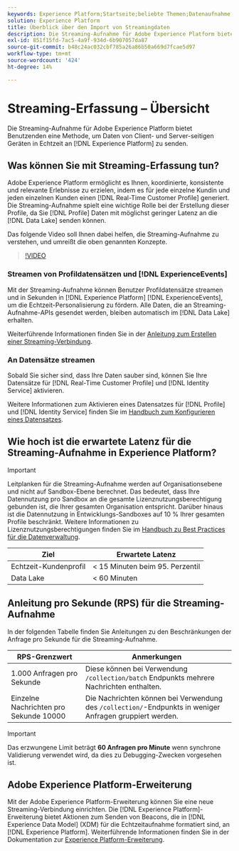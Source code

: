 ```yaml
---
keywords: Experience Platform;Startseite;beliebte Themen;Datenaufnahme;aufgenommene Daten;Streaming;Übersicht;Streaming-Aufnahme;Latenz;Streaming-Latenz
solution: Experience Platform
title: Überblick über den Import von Streamingdaten
description: Die Streaming-Aufnahme für Adobe Experience Platform bietet Benutzenden eine Methode, um Daten von Client- und Server-seitigen Geräten in Echtzeit an Experience Platform zu senden.
exl-id: 851f15fd-7ac5-4a9f-934d-6b907057da87
source-git-commit: b48c24ac032cbf785a26a86b50a669d7fcae5d97
workflow-type: tm+mt
source-wordcount: '424'
ht-degree: 14%

---
```


# Streaming-Erfassung – Übersicht

Die Streaming-Aufnahme für Adobe Experience Platform bietet Benutzenden eine Methode, um Daten von Client- und Server-seitigen Geräten in Echtzeit an [!DNL Experience Platform] zu senden.

## Was können Sie mit Streaming-Erfassung tun?

Adobe Experience Platform ermöglicht es Ihnen, koordinierte, konsistente und relevante Erlebnisse zu erzielen, indem es für jede einzelne Kundin und jeden einzelnen Kunden einen [!DNL Real-Time Customer Profile] generiert. Die Streaming-Aufnahme spielt eine wichtige Rolle bei der Erstellung dieser Profile, da Sie [!DNL Profile] Daten mit möglichst geringer Latenz an die [!DNL Data Lake] senden können.

Das folgende Video soll Ihnen dabei helfen, die Streaming-Aufnahme zu verstehen, und umreißt die oben genannten Konzepte.

>[!VIDEO](https://video.tv.adobe.com/v/28425?quality=12&learn=on)

### Streamen von Profildatensätzen und [!DNL ExperienceEvents]

Mit der Streaming-Aufnahme können Benutzer Profildatensätze streamen und in Sekunden in [!DNL Experience Platform] [!DNL ExperienceEvents], um die Echtzeit-Personalisierung zu fördern. Alle Daten, die an Streaming-Aufnahme-APIs gesendet werden, bleiben automatisch im [!DNL Data Lake] erhalten.

Weiterführende Informationen finden Sie in der [Anleitung zum Erstellen einer Streaming-Verbindung](../tutorials/create-streaming-connection.md).

### An Datensätze streamen

Sobald Sie sicher sind, dass Ihre Daten sauber sind, können Sie Ihre Datensätze für [!DNL Real-Time Customer Profile] und [!DNL Identity Service] aktivieren.

Weitere Informationen zum Aktivieren eines Datensatzes für [!DNL Profile] und [!DNL Identity Service] finden Sie im [Handbuch zum Konfigurieren eines Datensatzes](../../profile/tutorials/dataset-configuration.md).

## Wie hoch ist die erwartete Latenz für die Streaming-Aufnahme in Experience Platform?

>[!IMPORTANT]
>
>Leitplanken für die Streaming-Aufnahme werden auf Organisationsebene und nicht auf Sandbox-Ebene berechnet. Das bedeutet, dass Ihre Datennutzung pro Sandbox an die gesamte Lizenznutzungsberechtigung gebunden ist, die Ihrer gesamten Organisation entspricht. Darüber hinaus ist die Datennutzung in Entwicklungs-Sandboxes auf 10 % Ihrer gesamten Profile beschränkt. Weitere Informationen zu Lizenznutzungsberechtigungen finden Sie im [Handbuch zu Best Practices für die Datenverwaltung](../../landing/license-usage-and-guardrails/data-management-best-practices.md).

| Ziel | Erwartete Latenz |
| --------- | ---------------- |
| Echtzeit-Kundenprofil | &lt; 15 Minuten beim 95. Perzentil |
| Data Lake | &lt; 60 Minuten |

## Anleitung pro Sekunde (RPS) für die Streaming-Aufnahme

In der folgenden Tabelle finden Sie Anleitungen zu den Beschränkungen der Anfrage pro Sekunde für die Streaming-Aufnahme.

| RPS-Grenzwert | Anmerkungen |
| --- | --- |
| 1.000 Anfragen pro Sekunde | Diese können bei Verwendung `/collection/batch` Endpunkts mehrere Nachrichten enthalten. |
| Einzelne Nachrichten pro Sekunde 10000 | Die Nachrichten können bei Verwendung des `/collection/`-Endpunkts in weniger Anfragen gruppiert werden. |

>[!IMPORTANT]
>
>Das erzwungene Limit beträgt **60 Anfragen pro Minute** wenn synchrone Validierung verwendet wird, da dies zu Debugging-Zwecken vorgesehen ist.

## Adobe Experience Platform-Erweiterung

Mit der Adobe Experience Platform-Erweiterung können Sie eine neue Streaming-Verbindung einrichten. Die [!DNL Experience Platform]-Erweiterung bietet Aktionen zum Senden von Beacons, die in [!DNL Experience Data Model] (XDM) für die Echtzeitaufnahme formatiert sind, an [!DNL Experience Platform]. Weiterführende Informationen finden Sie in der Dokumentation zur [Experience Platform-Erweiterung](../../tags/extensions/client/web-sdk/overview.md).
